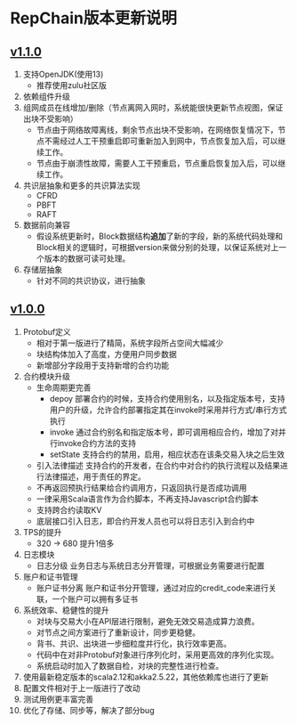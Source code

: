 # RepChain版本更新说明

## [v1.1.0](v1.1.0/)
1. 支持OpenJDK(使用13)
    * 推荐使用zulu社区版
2. 依赖组件升级 
3. 组网成员在线增加/删除（节点离网入网时，系统能很快更新节点视图，保证出块不受影响） 
    * 节点由于网络故障离线，剩余节点出块不受影响，在网络恢复情况下，节点不需经过人工干预重启即可重新加入到网中，节点恢复加入后，可以继续工作。
    * 节点由于崩溃性故障，需要人工干预重启，节点重启恢复加入后，可以继续工作。
4. 共识层抽象和更多的共识算法实现 
    * CFRD
    * PBFT
    * RAFT
5. 数据前向兼容 
    * 假设系统更新时，Block数据结构**追加**了新的字段，新的系统代码处理和Block相关的逻辑时，可根据version来做分别的处理，以保证系统对上一个版本的数据可读可处理。
6. 存储层抽象 
    * 针对不同的共识协议，进行抽象

## [v1.0.0](v1.0.0/)
1. Protobuf定义
    - 相对于第一版进行了精简，系统字段所占空间大幅减少
    - 块结构体加入了高度，方便用户同步数据
    - 新增部分字段用于支持新增的合约功能
2. 合约模块升级
    - 生命周期更完善
      - depoy 
        部署合约的时候，支持合约使用别名，以及指定版本号，支持用户的升级，允许合约部署指定其在invoke时采用并行方式/串行方式执行
      - invoke 
        通过合约别名和指定版本号，即可调用相应合约，增加了对并行invoke合约方法的支持
      - setState 
        支持合约的禁用，启用，相应状态在该条交易入块之后生效
    - 引入法律描述
      支持合约的开发者，在合约中对合约的执行流程以及结果进行法律描述，用于责任的界定。
    - 不再返回预执行结果给合约调用方，只返回执行是否成功调用
    - 一律采用Scala语言作为合约脚本，不再支持Javascript合约脚本
    - 支持跨合约读取KV
    - 底层接口引入日志，即合约开发人员也可以将日志引入到合约中
2. TPS的提升
   - 320 -> 680 提升1倍多
3. 日志模块
   - 日志分级
     业务日志与系统日志分开管理，可根据业务需要进行配置
4. 账户和证书管理
   - 账户证书分离
     账户和证书分开管理，通过对应的credit_code来进行关联，一个账户可以拥有多证书
5. 系统效率、稳健性的提升
   - 对块与交易大小在API层进行限制，避免无效交易造成算力浪费。
   - 对节点之间方案进行了重新设计，同步更稳健。
   - 背书、共识、出块进一步细粒度并行化，执行效率更高。
   - 代码中在对非Protobuf对象进行序列化时，采用更高效的序列化实现。
   - 系统启动时加入了数据自检，对块的完整性进行检查。
6. 使用最新稳定版本的scala2.12和akka2.5.22，其他依赖库也进行了更新
7. 配置文件相对于上一版进行了改动
8. 测试用例更丰富完善
9. 优化了存储、同步等，解决了部分bug

